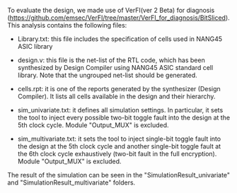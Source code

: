 To evaluate the design, we made use of VerFI(ver 2 Beta) for diagnosis (https://github.com/emsec/VerFI/tree/master/VerFI_for_diagnosis/BitSliced). This analysis contains the following files:

- Library.txt: this file includes the specification of cells used in NANG45 ASIC library

- design.v: this file is the net-list of the RTL code, which has been synthesized by Design Compiler using NANG45 ASIC standard cell library. Note that the ungrouped net-list should be generated.

- cells.rpt: it is one of the reports generated by the synthesizer (Design Compiler). It lists all cells available in the design and their hierarchy.

- sim_univariate.txt: it defines all simulation settings. In particular, it sets the tool to inject every possible two-bit toggle fault into the design at the 5th clock cycle. Module "Output_MUX" is excluded.

- sim_multivariate.txt: it sets the tool to inject single-bit toggle fault into the design at the 5th clock cycle and another single-bit toggle fault at the 6th clock cycle exhaustively (two-bit fault in the full encryption). Module "Output_MUX" is excluded.

The result of the simulation can be seen in the "SimulationResult_univariate" and "SimulationResult_multivariate" folders. 
